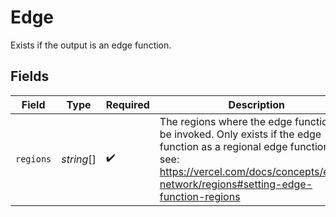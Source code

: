 # Edge

Exists if the output is an edge function.


## Fields

| Field                                                                                                                                                                                                       | Type                                                                                                                                                                                                        | Required                                                                                                                                                                                                    | Description                                                                                                                                                                                                 |
| ----------------------------------------------------------------------------------------------------------------------------------------------------------------------------------------------------------- | ----------------------------------------------------------------------------------------------------------------------------------------------------------------------------------------------------------- | ----------------------------------------------------------------------------------------------------------------------------------------------------------------------------------------------------------- | ----------------------------------------------------------------------------------------------------------------------------------------------------------------------------------------------------------- |
| `regions`                                                                                                                                                                                                   | *string*[]                                                                                                                                                                                                  | :heavy_check_mark:                                                                                                                                                                                          | The regions where the edge function will be invoked. Only exists if the edge function as a regional edge function, see: https://vercel.com/docs/concepts/edge-network/regions#setting-edge-function-regions |
